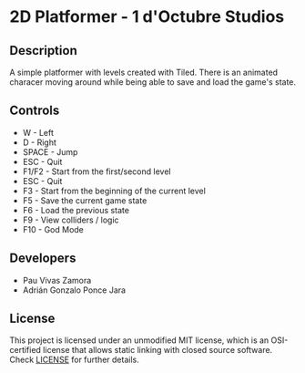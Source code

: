 # 2D Platformer - 1 d'Octubre Studios

## Description

A simple platformer with levels created with Tiled. There is an animated characer moving 
around while being able to save and load the game's state.

## Controls

 - W - Left
 - D - Right
 - SPACE - Jump
 - ESC - Quit
 - F1/F2 - Start from the first/second level
 - ESC - Quit
 - F3 - Start from the beginning of the current level
 - F5 - Save the current game state
 - F6 - Load the previous state
 - F9 - View colliders / logic
 - F10 - God Mode

## Developers

 - Pau Vivas Zamora
 - Adrián Gonzalo Ponce Jara

## License

This project is licensed under an unmodified MIT license, which is an OSI-certified license that allows static linking with closed source software. Check [LICENSE](LICENSE) for further details.

